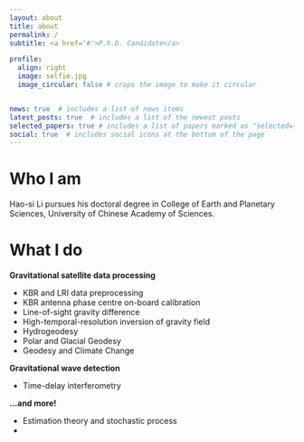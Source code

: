```yaml
---
layout: about
title: about
permalink: /
subtitle: <a href='#'>P.h.D. Candidate</a>

profile:
  align: right
  image: selfie.jpg
  image_circular: false # crops the image to make it circular


news: true  # includes a list of news items
latest_posts: true  # includes a list of the newest posts
selected_papers: true # includes a list of papers marked as "selected={true}"
social: true  # includes social icons at the bottom of the page
---
```


# Who I am

Hao-si Li pursues his doctoral degree in College of Earth and Planetary Sciences, University of Chinese Academy of Sciences. 

# What I do

**Gravitational satellite data processing**

- KBR and LRI data preprocessing
- KBR antenna phase centre on-board calibration
- Line-of-sight gravity difference
- High-temporal-resolution inversion of gravity field
- Hydrogeodesy
- Polar and Glacial Geodesy
- Geodesy and Climate Change

**Gravitational wave detection**

- Time-delay interferometry

**...and more!**

- Estimation theory and stochastic process
- 
